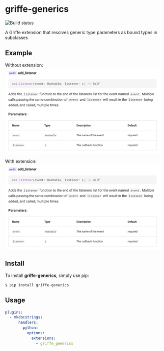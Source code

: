 # griffe-generics
![Build status](https://github.com/jonghwanhyeon/griffe-generics/actions/workflows/publish.yml/badge.svg)

A Griffe extension that resolves generic type parameters as bound types in subclasses

## Example
Without extension:
![Without Extension](https://github.com/jonghwanhyeon/griffe-generics/raw/main/assets/without-extension.png)

With extension:
![With Extension](https://github.com/jonghwanhyeon/griffe-generics/raw/main/assets/without-extension.png)

## Install
To install **griffe-generics**, simply use pip:

```console
$ pip install griffe-generics
```

## Usage
```yaml
plugins:
  - mkdocstrings:
      handlers:
        python:
          options:
            extensions:
              - griffe_generics
```